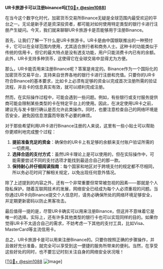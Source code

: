 **UR卡旅游卡可以注册binance吗[[TG💪+ @esim1088](https://t.me/s/esim1088)]**

在当今这个数字化时代，加密货币交易所Binance无疑是全球范围内最受欢迎的平台之一。无论是新手还是资深投资者，都可能对如何使用特定类型的银行卡进行注册产生疑问。今天，我们就来聊聊UR卡旅游卡是否能够用于注册Binance。

首先，让我们了解一下什么是UR卡旅游卡。UR卡是由中国银联推出的一种预付卡，它可以在全球范围内使用，尤其适合旅行者和商务人士。这种卡的功能类似于传统的信用卡，但它的最大特点是没有透支功能，用户只能消费卡内已有的余额。此外，UR卡支持多种货币，这使得它在全球交易中显得尤为方便。

那么，UR卡能否用来注册Binance呢？答案是肯定的。Binance作为一个国际化的加密货币交易平台，支持来自世界各地的银行卡进行注册和充值。只要你的UR卡符合Binance的基本要求，比如卡上必须有足够的资金以完成首次注册所需的验证流程，并且卡的信息真实有效，就可以顺利完成注册。

然而，在实际操作过程中，可能会遇到一些问题。例如，有些银行或支付服务提供商可能会限制某些类型的卡在特定平台上的使用。因此，在决定使用UR卡之前，建议先与发卡银行确认是否允许此类操作。同时，也要注意检查自己的网络环境是否安全，避免因信息泄露而导致不必要的麻烦。

对于那些希望利用UR卡进行Binance注册的人来说，这里有一些小贴士可以帮助你更顺利地完成整个过程：

1. **提前准备充足的资金**：确保你的UR卡上有足够的余额来支付账户验证所需的一切费用。
2. **选择合适的支付方式**：虽然UR卡理论上是可以使用的，但在实际操作中，可能需要尝试不同的支付选项才能找到最适合自己的那一款。
3. **保持耐心并仔细阅读指南**：每个国家和地区对于跨境支付的规定都不尽相同，所以务必花时间了解相关规定，以免出现任何意外情况。

除了上述提到的内容之外，还有一个非常重要但常常被忽视的因素——那就是个人隐私保护。随着互联网技术的发展，网络安全已经成为每个人必须重视的问题。当你通过UR卡向Binance提交个人信息时，请务必确保所处的网络环境足够安全，并定期更新密码以防止黑客攻击。

最后值得一提的是，尽管UR卡确实可以用来注册Binance，但这并不意味着它是唯一的选择。实际上，还有许多其他类型的银行卡也可以实现同样的目的。如果你觉得UR卡不太适合自己的需求，不妨考虑一下其他的支付工具，比如Visa、MasterCard等主流信用卡。

总之，UR卡旅游卡是可以用来注册Binance的。只要你按照正确的步骤操作，并且做好充分准备，就完全可以享受到这一便捷的服务所带来的便利。当然，在享受这些好处的同时，也不要忘记时刻关注自身的网络安全状况哦！

[[TG💪+ @esim1088](https://t.me/s/esim1088) ![Image](https://i.postimg.cc/4NQfJmqS/Snipaste-2025-05-13-00-14-12.png)]